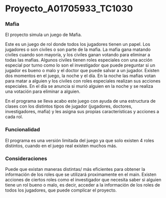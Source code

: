 # Proyecto_A01705933_TC1030
### Mafia 
El proyecto simula un juego de Mafia. 

Este es un juego de rol donde todos los jugadores tienen un papel. Los jugadores o son civiles o son parte de la mafia. La mafia gana matando civiles cuando son mayoría, y los civiles ganan votando para eliminar a todas las mafias. Algunos civiles tienen roles especiales con una acción especial por turno como lo son el investigador que puede preguntar si un jugador es bueno o malo y el doctor que puede salvar a un jugador. Existen dos momentos en el juego, la noche y el día. En la noche las mafias votan para matar a alguien y los civiles con roles especiales realizan sus acciones especiales. En el día se anuncia si murió alguien en la noche y se realiza una votación para eliminar a alguien. 

En el programa se lleva acabo este juego con ayuda de una estructura de clases con los distintos tipos de jugador (jugadores, doctores, investigadores, mafia) y les asigna sus propias características y acciones a cada rol.

### Funcionalidad
El programa es una versión limitada del juego ya que solo existen 4 roles distintos, cuando en el juego real existen muchos más. 

### Consideraciones 
Puede que existan maneras distintas/ más eficientes para obtener la información de los roles que se utilizará proximamente en el main. 
Existen acciones de ciertos roles como el investigador que necesita saber si alguien tiene un rol bueno o malo, es decir, acceder a la información de los roles de todos los jugadores, que puede complicar el proyecto. 



